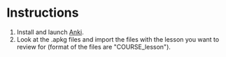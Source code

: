 # Instructions
1. Install and launch [Anki](https://apps.ankiweb.net/).
2. Look at the .apkg files and import the files with the lesson you want to review for (format of the files are "COURSE_lesson").
